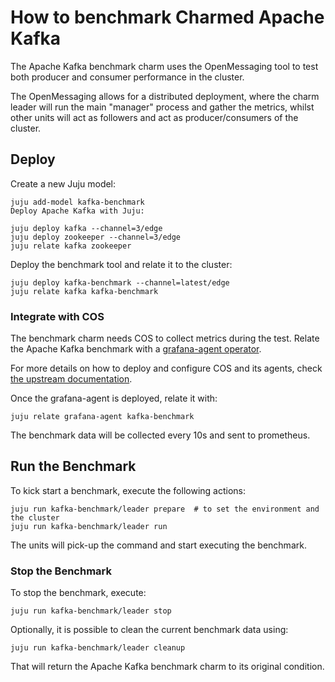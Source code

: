 # How to benchmark Charmed Apache Kafka
The Apache Kafka benchmark charm uses the OpenMessaging tool to test both producer and consumer performance in the cluster.

The OpenMessaging allows for a distributed deployment, where the charm leader will run the main "manager" process and gather the metrics, whilst other units will act as followers and act as producer/consumers of the cluster.

## Deploy
Create a new Juju model:
```
juju add-model kafka-benchmark
Deploy Apache Kafka with Juju:

juju deploy kafka --channel=3/edge
juju deploy zookeeper --channel=3/edge
juju relate kafka zookeeper
```
Deploy the benchmark tool and relate it to the cluster:
```
juju deploy kafka-benchmark --channel=latest/edge
juju relate kafka kafka-benchmark
```

### Integrate with COS
The benchmark charm needs COS to collect metrics during the test. Relate the Apache Kafka benchmark with a [grafana-agent operator](https://charmhub.io/grafana-agent).

For more details on how to deploy and configure COS and its agents, check [the upstream documentation](https://canonical.com/data/docs/kafka/iaas/h-enable-monitoring).

Once the grafana-agent is deployed, relate it with:
```
juju relate grafana-agent kafka-benchmark
```
The benchmark data will be collected every 10s and sent to prometheus.

## Run the Benchmark
To kick start a benchmark, execute the following actions:
```
juju run kafka-benchmark/leader prepare  # to set the environment and the cluster
juju run kafka-benchmark/leader run
```

The units will pick-up the command and start executing the benchmark.

### Stop the Benchmark
To stop the benchmark, execute:
```
juju run kafka-benchmark/leader stop
```
Optionally, it is possible to clean the current benchmark data using:
```
juju run kafka-benchmark/leader cleanup
```
That will return the Apache Kafka benchmark charm to its original condition.
